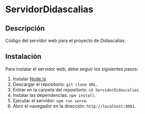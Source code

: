 # ServidorDidascalias
## Descripción
Código del servidor web para el proyecto de Didascalias.

## Instalación
Para instalar el servidor web, debe seguir los siguientes pasos:

1. Instalar [Node.js](https://nodejs.org/es/).
2. Descargar el repositorio: `git clone URL`.
3. Entrar en la carpeta del repositorio: `cd ServidorDidascalias`.
4. Instalar las dependencias: `npm install`.
5. Ejecutar el servidor: `npm run serve`.
6. Abrir el navegador en la dirección: `http://localhost:8081`.
